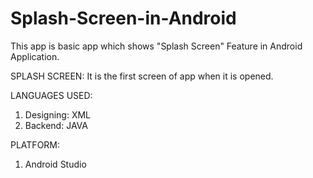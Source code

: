 # Splash-Screen-in-Android

This app is basic app which shows "Splash Screen" Feature in Android Application.

SPLASH SCREEN:
It is the first screen of app when it is opened.

LANGUAGES USED:
1) Designing: XML
2) Backend: JAVA

PLATFORM:
1) Android Studio
